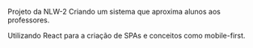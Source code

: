 Projeto da NLW-2
Criando um sistema que aproxima alunos aos professores.

Utilizando React para a criação de SPAs e conceitos como mobile-first.
